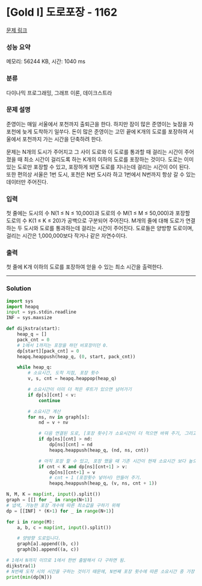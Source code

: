 # [Gold I] 도로포장 - 1162 

[문제 링크](https://www.acmicpc.net/problem/1162) 

### 성능 요약

메모리: 56244 KB, 시간: 1040 ms

### 분류

다이나믹 프로그래밍, 그래프 이론, 데이크스트라

### 문제 설명

<p>준영이는 매일 서울에서 포천까지 출퇴근을 한다. 하지만 잠이 많은 준영이는 늦잠을 자 포천에 늦게 도착하기 일쑤다. 돈이 많은 준영이는 고민 끝에 K개의 도로를 포장하여 서울에서 포천까지 가는 시간을 단축하려 한다.</p>

<p>문제는 N개의 도시가 주어지고 그 사이 도로와 이 도로를 통과할 때 걸리는 시간이 주어졌을 때 최소 시간이 걸리도록 하는 K개의 이하의 도로를 포장하는 것이다. 도로는 이미 있는 도로만 포장할 수 있고, 포장하게 되면 도로를 지나는데 걸리는 시간이 0이 된다. 또한 편의상 서울은 1번 도시, 포천은 N번 도시라 하고 1번에서 N번까지 항상 갈 수 있는 데이터만 주어진다.</p>

### 입력 

 <p>첫 줄에는 도시의 수 N(1 ≤ N ≤ 10,000)과 도로의 수 M(1 ≤ M ≤ 50,000)과 포장할 도로의 수 K(1 ≤ K ≤ 20)가 공백으로 구분되어 주어진다. M개의 줄에 대해 도로가 연결하는 두 도시와 도로를 통과하는데 걸리는 시간이 주어진다. 도로들은 양방향 도로이며, 걸리는 시간은 1,000,000보다 작거나 같은 자연수이다.</p>

### 출력 

 <p>첫 줄에 K개 이하의 도로를 포장하여 얻을 수 있는 최소 시간을 출력한다.</p>

---
### Solution
```python
import sys
import heapq
input = sys.stdin.readline
INF = sys.maxsize

def dijkstra(start):
    heap_q = []
    pack_cnt = 0
    # 1에서 1까지는 포장을 하던 비포장이던 0.
    dp[start][pack_cnt] = 0
    heapq.heappush(heap_q, (0, start, pack_cnt))

    while heap_q:
        # 소요시간, 도착 지점, 포장 횟수
        v, s, cnt = heapq.heappop(heap_q)

        # 소요시간이 이미 더 적은 루트가 있으면 넘어가기
        if dp[s][cnt] < v:
            continue

        # 소요시간 계산
        for ns, nv in graph[s]:
            nd = v + nv

            # 다음 연결된 도로, [포장 횟수]가 소요시간이 더 적으면 바꿔 주기, 그리고 힙에 넣어서 다음 길 찾기
            if dp[ns][cnt] > nd:
                dp[ns][cnt] = nd
                heapq.heappush(heap_q, (nd, ns, cnt))

            # 아직 포장 할 수 있고, 포장 했을 때 기존 시간이 현재 소요시간 보다 높으면 바꾸기. (!중요, 포장을 하면 소요시간이 0이기에 바로 v)
            if cnt < K and dp[ns][cnt+1] > v:
                dp[ns][cnt+1] = v
                # cnt + 1 (포장횟수 넣어서) 만들어 주기.
                heapq.heappush(heap_q, (v, ns, cnt + 1))

N, M, K = map(int, input().split())
graph = [[] for _ in range(N+1)]
# 냅색, 가능한 포장 개수에 따른 최소값을 구하기 위해
dp = [[INF] * (K+1) for _ in range(N+1)]

for i in range(M):
    a, b, c = map(int, input().split())

    # 양방향 도로입니다.
    graph[a].append((b, c))
    graph[b].append((a, c))

# 1에서 N까지 이므로 1에서 한번 출발해서 다 구하면 됨.
dijkstra(1)
# N번째 도착 시의 시간을 구하는 것이기 때문에, N번째 포장 횟수에 따른 소요시간 중 가장 적은 시간을 출력)
print(min(dp[N]))
```
